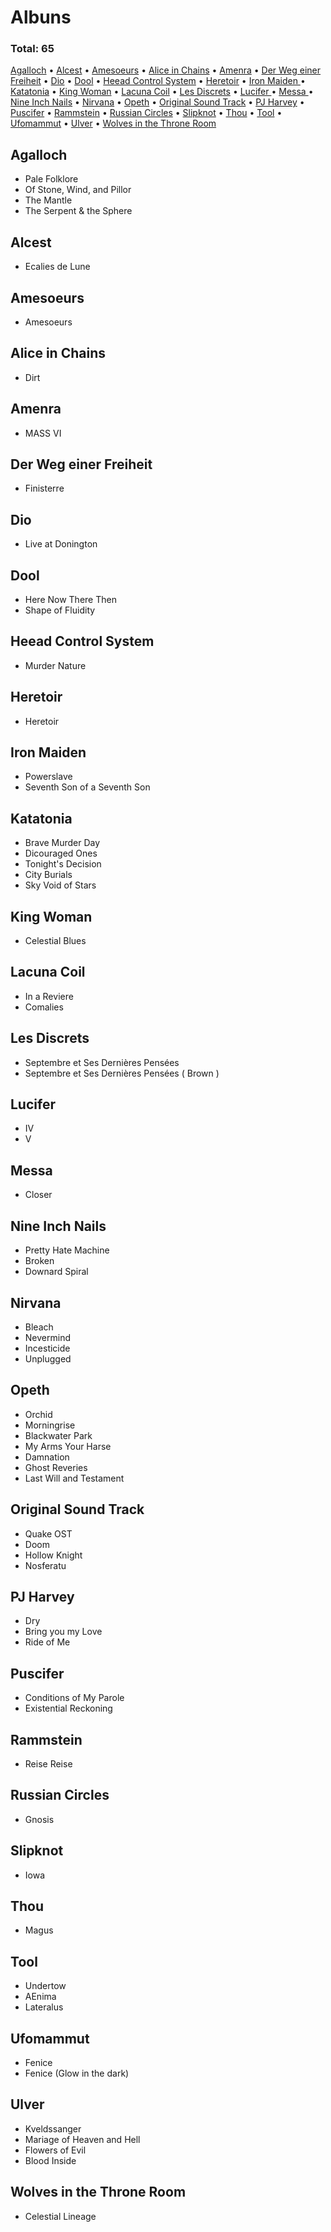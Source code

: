 
# Albuns 

### Total: 65

[Agalloch](#Agalloch) •
[Alcest](#Alcest) •
[Amesoeurs](#Amesoeurs) •
[Alice in Chains](#Alice-in-Chains) •
[Amenra](#Amenra) •
[Der Weg einer Freiheit](#Der-Weg-einer-Freiheit) •
[Dio](#Dio) •
[Dool](#Dool) •
[Heead Control System](#Heead-Control-System) •
[Heretoir](#Heretoir) •
[Iron Maiden ](#Iron-Maiden) •
[Katatonia](#Katatonia) •
[King Woman](#King-Woman) •
[Lacuna Coil](#Lacuna-Coil) •
[Les Discrets](#Les-Discrets) •
[Lucifer ](#Lucifer) •
[Messa ](#Messa) •
[Nine Inch Nails](#Nine-Inch-Nails) •
[Nirvana](#Nirvana) •
[Opeth](#Opeth) •
[Original Sound Track](#Original-Sound-Track) •
[PJ Harvey](#PJ-Harvey) •
[Puscifer](#Puscifer) •
[Rammstein](#Rammstein) •
[Russian Circles](#Russian-Circles) •
[Slipknot](#Slipknot) •
[Thou](#Thou) •
[Tool](#Tool) •
[Ufomammut](#Ufomammut) •
[Ulver](#Ulver) •
[Wolves in the Throne Room](#Wolves-in-the-Throne-Room)

## Agalloch

* Pale Folklore
* Of Stone, Wind, and Pillor
* The Mantle
* The Serpent & the Sphere

## Alcest

* Ecalies de Lune

## Amesoeurs

* Amesoeurs

## Alice in Chains

* Dirt

## Amenra

* MASS VI 

## Der Weg einer Freiheit

* Finisterre

## Dio

* Live at Donington 
  
## Dool

* Here Now There Then
* Shape of Fluidity

## Heead Control System

* Murder Nature

## Heretoir

* Heretoir

## Iron Maiden 

* Powerslave
* Seventh Son of a Seventh Son
  

## Katatonia

* Brave Murder Day
* Dicouraged Ones
* Tonight's Decision
* City Burials
* Sky Void of Stars

## King Woman

* Celestial Blues 

## Lacuna Coil

* In a Reviere
* Comalies

## Les Discrets

* Septembre et Ses Dernières Pensées 
* Septembre et Ses Dernières Pensées ( Brown )

## Lucifer 

* IV
* V

## Messa

* Closer

## Nine Inch Nails

* Pretty Hate Machine
* Broken
* Downard Spiral 

## Nirvana

* Bleach
* Nevermind
* Incesticide
* Unplugged

## Opeth

* Orchid
* Morningrise
* Blackwater Park
* My Arms Your Harse
* Damnation
* Ghost Reveries
* Last Will and Testament

## Original Sound Track

* Quake OST
* Doom
* Hollow Knight
* Nosferatu

## PJ Harvey

* Dry
* Bring you my Love
* Ride of Me

## Puscifer

* Conditions of My Parole
* Existential Reckoning

## Rammstein

* Reise Reise

## Russian Circles

* Gnosis

## Slipknot

* Iowa

## Thou

* Magus

## Tool

* Undertow
* AEnima
* Lateralus

## Ufomammut

* Fenice
* Fenice (Glow in the dark)

## Ulver

* Kveldssanger
* Mariage of Heaven and Hell 
* Flowers of Evil
* Blood Inside

## Wolves in the Throne Room

* Celestial Lineage
